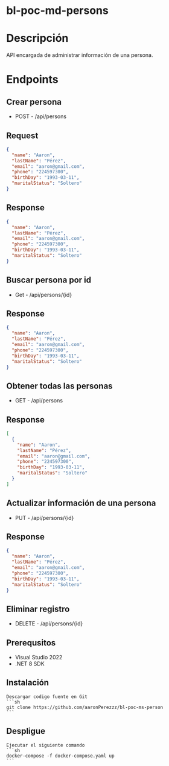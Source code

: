 # bl-poc-md-persons

# Descripción

API encargada de administrar información de una persona.

# Endpoints

## Crear persona

- POST - /api/persons

## Request

```json
{
  "name": "Aaron",
  "lastName": "Pérez",
  "email": "aaron@gmail.com",
  "phone": "224597300",
  "birthDay": "1993-03-11",
  "maritalStatus": "Soltero"
}
```

## Response

```json
{
  "name": "Aaron",
  "lastName": "Pérez",
  "email": "aaron@gmail.com",
  "phone": "224597300",
  "birthDay": "1993-03-11",
  "maritalStatus": "Soltero"
}
```

## Buscar persona por id

- Get - /api/persons/{id}

## Response

```json
{
  "name": "Aaron",
  "lastName": "Pérez",
  "email": "aaron@gmail.com",
  "phone": "224597300",
  "birthDay": "1993-03-11",
  "maritalStatus": "Soltero"
}
```

## Obtener todas las personas

- GET - /api/persons

## Response

```json
[
  {
    "name": "Aaron",
    "lastName": "Pérez",
    "email": "aaron@gmail.com",
    "phone": "224597300",
    "birthDay": "1993-03-11",
    "maritalStatus": "Soltero"
  }
]
```

## Actualizar información de una persona

- PUT - /api/persons/{id}
## Response

```json
{
  "name": "Aaron",
  "lastName": "Pérez",
  "email": "aaron@gmail.com",
  "phone": "224597300",
  "birthDay": "1993-03-11",
  "maritalStatus": "Soltero"
}
```

## Eliminar registro
- DELETE - /api/persons/{id}

## Prerequsitos

- Visual Studio 2022
- .NET 8 SDK

## Instalación

    Descargar codigo fuente en Git
    ```sh
    git clone https://github.com/aaronPerezzz/bl-poc-ms-person
    ```

## Despligue

    Ejecutar el siguiente comando
    ```sh
    docker-compose -f docker-compose.yaml up
    ```
